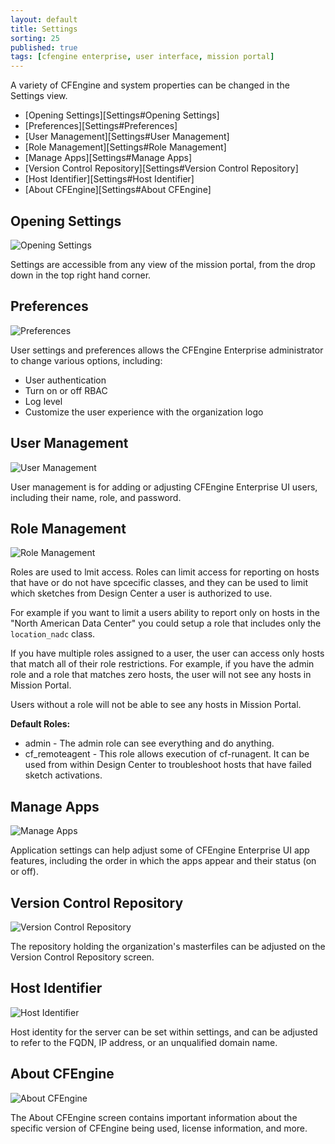 ```yaml
---
layout: default
title: Settings
sorting: 25
published: true
tags: [cfengine enterprise, user interface, mission portal]
---
```


A variety of CFEngine and system properties can be changed in the
Settings view.

* [Opening Settings][Settings#Opening Settings]
* [Preferences][Settings#Preferences]
* [User Management][Settings#User Management]
* [Role Management][Settings#Role Management]
* [Manage Apps][Settings#Manage Apps]
* [Version Control Repository][Settings#Version Control Repository]
* [Host Identifier][Settings#Host Identifier]
* [About CFEngine][Settings#About CFEngine]


## Opening Settings ##

![Opening Settings](Settings-1.png)

Settings are accessible from any view of the mission portal, from the
drop down in the top right hand corner.

## Preferences ##

![Preferences](Settings-2.png)

User settings and preferences allows the CFEngine Enterprise
administrator to change various options, including:

* User authentication
* Turn on or off RBAC
* Log level
* Customize the user experience with the organization logo

## User Management ##

![User Management](Settings-3.png)

User management is for adding or adjusting CFEngine Enterprise UI
users, including their name, role, and password.

## Role Management ##

![Role Management](Settings-role.png)

Roles are used to lmit access. Roles can limit access for reporting on
hosts that have or do not have spcecific classes, and they can be used
to limit which sketches from Design Center a user is authorized to
use.

For example if you want to limit a users ability to report only on
hosts in the "North American Data Center" you could setup a role that
includes only the `location_nadc` class.

If you have multiple roles assigned to a user, the user can access
only hosts that match all of their role restrictions. For example, if
you have the admin role and a role that matches zero hosts, the user
will not see any hosts in Mission Portal.

Users without a role will not be able to see any hosts in Mission
Portal.

**Default Roles:**
* admin - The admin role can see everything and do anything.
* cf_remoteagent - This role allows execution of cf-runagent. It can
  be used from within Design Center to troubleshoot hosts that have
  failed sketch activations.

## Manage Apps ##

![Manage Apps](Settings-4.png)

Application settings can help adjust some of CFEngine Enterprise UI
app features, including the order in which the apps appear and their
status (on or off).

## Version Control Repository ##

![Version Control Repository](Settings-5.png)

The repository holding the organization's masterfiles can be adjusted
on the Version Control Repository screen.

## Host Identifier ##

![Host Identifier](Settings-6.png)

Host identity for the server can be set within settings, and can be
adjusted to refer to the FQDN, IP address, or an unqualified domain
name.

## About CFEngine ##

![About CFEngine](Settings-7.png)

The About CFEngine screen contains important information about the
specific version of CFEngine being used, license information, and
more.

